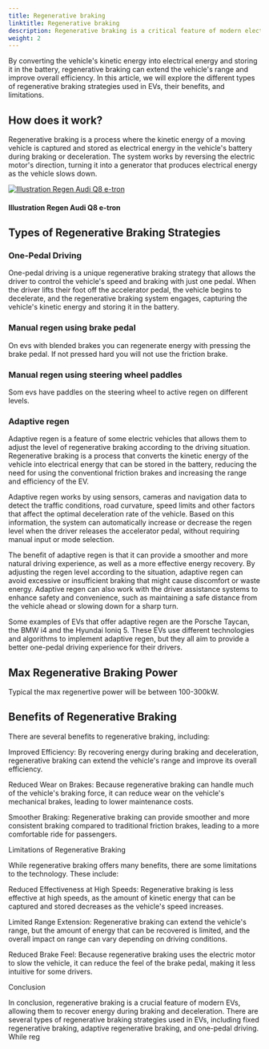 ```yaml
---
title: Regenerative braking
linktitle: Regenerative braking
description: Regenerative braking is a critical feature of modern electric vehicles (EVs), allowing the vehicle to recover energy during braking and deceleration.
weight: 2
---
```

<!-- markdownlint-disable MD033 -->
 By converting the vehicle's kinetic energy into electrical energy and storing it in the battery, regenerative braking can extend the vehicle's range and improve overall efficiency. In this article, we will explore the different types of regenerative braking strategies used in EVs, their benefits, and limitations.

## How does it work?

Regenerative braking is a process where the kinetic energy of a moving vehicle is captured and stored as electrical energy in the vehicle's battery during braking or deceleration. The system works by reversing the electric motor's direction, turning it into a generator that produces electrical energy as the vehicle slows down.

<figur>
    <a href="https://media.evkx.net/multimedia/technology/regen/illustration1.jpg">
        <img src="https://media.evkx.net/multimedia/technology/regen/illustration1_st.jpg" alt="Illustration Regen Audi Q8 e-tron" title="Illustration Regen Audi Q8 e-tron">
    </a>
    <figcaption><h4>Illustration Regen Audi Q8 e-tron</h4></figcaption>
</figur>

## Types of Regenerative Braking Strategies

### One-Pedal Driving

One-pedal driving is a unique regenerative braking strategy that allows the driver to control the vehicle's speed and braking with just one pedal. When the driver lifts their foot off the accelerator pedal, the vehicle begins to decelerate, and the regenerative braking system engages, capturing the vehicle's kinetic energy and storing it in the battery.

### Manual regen using brake pedal

On evs with blended brakes you can regenerate energy with pressing the brake pedal. If not pressed hard you will not use the friction brake. 

### Manual regen using steering wheel paddles

Som evs have paddles on the steering wheel to active regen on different levels. 

### Adaptive regen

Adaptive regen is a feature of some electric vehicles that allows them to adjust the level of regenerative braking according to the driving situation. Regenerative braking is a process that converts the kinetic energy of the vehicle into electrical energy that can be stored in the battery, reducing the need for using the conventional friction brakes and increasing the range and efficiency of the EV.

Adaptive regen works by using sensors, cameras and navigation data to detect the traffic conditions, road curvature, speed limits and other factors that affect the optimal deceleration rate of the vehicle. Based on this information, the system can automatically increase or decrease the regen level when the driver releases the accelerator pedal, without requiring manual input or mode selection.

The benefit of adaptive regen is that it can provide a smoother and more natural driving experience, as well as a more effective energy recovery. By adjusting the regen level according to the situation, adaptive regen can avoid excessive or insufficient braking that might cause discomfort or waste energy. Adaptive regen can also work with the driver assistance systems to enhance safety and convenience, such as maintaining a safe distance from the vehicle ahead or slowing down for a sharp turn.

Some examples of EVs that offer adaptive regen are the Porsche Taycan, the BMW i4 and the Hyundai Ioniq 5. These EVs use different technologies and algorithms to implement adaptive regen, but they all aim to provide a better one-pedal driving experience for their drivers.

## Max Regenerative Braking Power

Typical the max regenertive power will be between 100-300kW.

## Benefits of Regenerative Braking

There are several benefits to regenerative braking, including:

Improved Efficiency: By recovering energy during braking and deceleration, regenerative braking can extend the vehicle's range and improve its overall efficiency.

Reduced Wear on Brakes: Because regenerative braking can handle much of the vehicle's braking force, it can reduce wear on the vehicle's mechanical brakes, leading to lower maintenance costs.

Smoother Braking: Regenerative braking can provide smoother and more consistent braking compared to traditional friction brakes, leading to a more comfortable ride for passengers.

Limitations of Regenerative Braking

While regenerative braking offers many benefits, there are some limitations to the technology. These include:

Reduced Effectiveness at High Speeds: Regenerative braking is less effective at high speeds, as the amount of kinetic energy that can be captured and stored decreases as the vehicle's speed increases.

Limited Range Extension: Regenerative braking can extend the vehicle's range, but the amount of energy that can be recovered is limited, and the overall impact on range can vary depending on driving conditions.

Reduced Brake Feel: Because regenerative braking uses the electric motor to slow the vehicle, it can reduce the feel of the brake pedal, making it less intuitive for some drivers.

Conclusion

In conclusion, regenerative braking is a crucial feature of modern EVs, allowing them to recover energy during braking and deceleration. There are several types of regenerative braking strategies used in EVs, including fixed regenerative braking, adaptive regenerative braking, and one-pedal driving. While reg